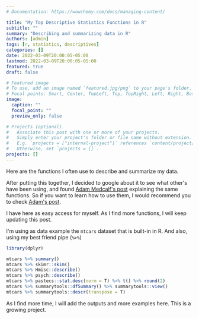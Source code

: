 ```yaml
---
# Documentation: https://wowchemy.com/docs/managing-content/

title: "My Top Descriptive Statistics Functions in R"
subtitle: ""
summary: "Describing and summarizing data in R"
authors: [admin]
tags: [r, statistics, descriptives]
categories: []
date: 2022-03-09T20:00:05-05:00
lastmod: 2022-03-09T20:00:05-05:00
featured: true
draft: false

# Featured image
# To use, add an image named `featured.jpg/png` to your page's folder.
# Focal points: Smart, Center, TopLeft, Top, TopRight, Left, Right, BottomLeft, Bottom, BottomRight.
image:
  caption: ""
  focal_point: ""
  preview_only: false

# Projects (optional).
#   Associate this post with one or more of your projects.
#   Simply enter your project's folder or file name without extension.
#   E.g. `projects = ["internal-project"]` references `content/project/deep-learning/index.md`.
#   Otherwise, set `projects = []`.
projects: []
---
```


Here are the functions I often use to describe and summarize my data.
 
After putting this together, I decided to google about it to see what other's have been using, and found [Adam Medcalf's post](https://dabblingwithdata.wordpress.com/2018/01/02/my-favourite-r-package-for-summarising-data/) explaining the same functions. So if you want to learn how to use them, I would recommend you to check [Adam's post](https://dabblingwithdata.wordpress.com/2018/01/02/my-favourite-r-package-for-summarising-data/). 

I have here as easy access for myself. As I find more functions, I will keep updating this post.

I'm using as data example the `mtcars` dataset that is built-in in R. And also, using my best friend pipe (`%>%`)

```R
library(dplyr)

mtcars %>% summary()
mtcars %>% skimr::skim() 
mtcars %>% Hmisc::describe()
mtcars %>% psych::describe()
mtcars %>% pastecs::stat.desc(norm = T) %>% t() %>% round(2) 
mtcars %>% summarytools::dfSummary() %>% summarytools::view()
mtcars %>% summarytools::descr(transpose = T)
```

As I find more time, I will add the outputs and more examples here. This is a growing project.